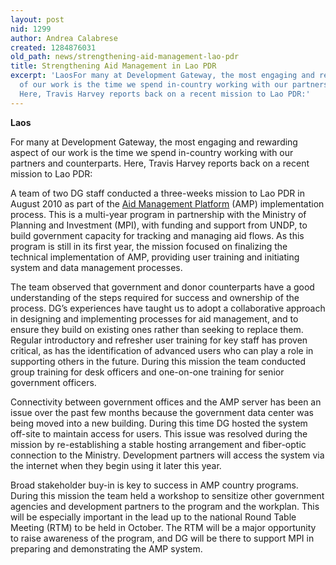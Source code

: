 ```yaml
---
layout: post
nid: 1299
author: Andrea Calabrese
created: 1284876031
old_path: news/strengthening-aid-management-lao-pdr
title: Strengthening Aid Management in Lao PDR
excerpt: 'LaosFor many at Development Gateway, the most engaging and rewarding aspect
  of our work is the time we spend in-country working with our partners and counterparts.
  Here, Travis Harvey reports back on a recent mission to Lao PDR:'
---
```


**Laos**

For many at Development Gateway, the most engaging and rewarding aspect of our work is the time we spend in-country working with our partners and counterparts. Here, Travis Harvey reports back on a recent mission to Lao PDR:

A team of two DG staff conducted a three-weeks mission to Lao PDR in August 2010 as part of the [Aid Management Platform](/programs/aid-management-program/aid-management-platform "Aid Management Platform") (AMP) implementation process. This is a multi-year program in partnership with the Ministry of Planning and Investment (MPI), with funding and support from UNDP, to build government capacity for tracking and managing aid flows. As this program is still in its first year, the mission focused on finalizing the technical implementation of AMP, providing user training and initiating system and data management processes.

The team observed that government and donor counterparts have a good understanding of the steps required for success and ownership of the process. DG’s experiences have taught us to adopt a collaborative approach in designing and implementing processes for aid management, and to ensure they build on existing ones rather than seeking to replace them. Regular introductory and refresher user training for key staff has proven critical, as has the identification of advanced users who can play a role in supporting others in the future. During this mission the team conducted group training for desk officers and one-on-one training for senior government officers.

Connectivity between government offices and the AMP server has been an issue over the past few months because the government data center was being moved into a new building. During this time DG hosted the system off-site to maintain access for users. This issue was resolved during the mission by re-establishing a stable hosting arrangement and fiber-optic connection to the Ministry. Development partners will access the system via the internet when they begin using it later this year.

Broad stakeholder buy-in is key to success in AMP country programs. During this mission the team held a workshop to sensitize other government agencies and development partners to the program and the workplan. This will be especially important in the lead up to the national Round Table Meeting (RTM) to be held in October. The RTM will be a major opportunity to raise awareness of the program, and DG will be there to support MPI in preparing and demonstrating the AMP system.

